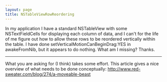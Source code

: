 ```yaml
---
layout: page
title: NSTableViewRowReordering
---
```


In my application I have a standard NSTableView with some NSTextFieldCells for displaying each column of data, and I can't for the life of me figure out how to allow these rows to be reordered vertically within the table.  I have done setVerticalMotionCanBeginDrag:YES in awakeFromNib, but it appears to do nothing.  What am I missing?  Thanks.

----

What you are asking for (I think) takes some effort. This article gives a nice overview of what needs to be done conceptually:
http://www.red-sweater.com/blog/274/a-moveable-beast

